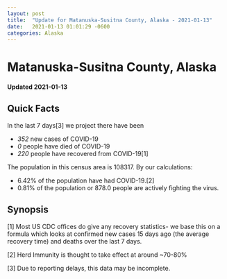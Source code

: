 ```yaml
---
layout: post
title:  "Update for Matanuska-Susitna County, Alaska - 2021-01-13"
date:   2021-01-13 01:01:29 -0600
categories: Alaska
---
```


# Matanuska-Susitna County, Alaska
#### Updated 2021-01-13

## Quick Facts

In the last 7 days[3] we project there have been
- *352* new cases of COVID-19
- *0* people have died of COVID-19
- *220* people have recovered from COVID-19[1]

The population in this census area is 108317. By our calculations:
- 6.42% of the population have had COVID-19.[2]
- 0.81% of the population or 878.0 people are actively fighting the virus.

## Synopsis




[1] Most US CDC offices do give any recovery statistics- we base this on a formula which looks at confirmed new cases
15 days ago (the average recovery time) and deaths over the last 7 days.

[2] Herd Immunity is thought to take effect at around ~70-80%

[3] Due to reporting delays, this data may be incomplete.
 
    